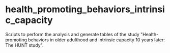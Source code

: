 # health_promoting_behaviors_intrinsic_capacity
Scripts to perform the analysis and generate tables of the study "Health-promoting behaviors in older adulthood and intrinsic capacity 10 years later: The HUNT study".
